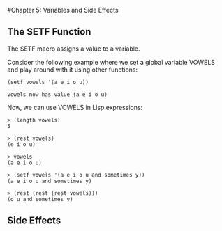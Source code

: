 #Chapter 5: Variables and Side Effects

## The SETF Function

The SETF macro assigns a value to a variable.

Consider the following example where we set a global variable VOWELS and play around with it using other functions:

```
(setf vowels '(a e i o u))

vowels now has value (a e i o u)
```
Now, we can use VOWELS in Lisp expressions:
```
> (length vowels)
5

> (rest vowels)
(e i o u)

> vowels
(a e i o u)

> (setf vowels '(a e i o u and sometimes y))
(a e i o u and sometimes y)

> (rest (rest (rest vowels)))
(o u and sometimes y)
```

## Side Effects


